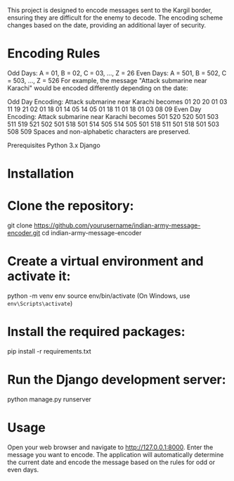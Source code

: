 This project is designed to encode messages sent to the Kargil border, ensuring they are difficult for the enemy to decode. The encoding scheme changes based on the date, providing an additional layer of security.

# Encoding Rules
Odd Days:
A = 01, B = 02, C = 03, ..., Z = 26
Even Days:
A = 501, B = 502, C = 503, ..., Z = 526
For example, the message "Attack submarine near Karachi" would be encoded differently depending on the date:

Odd Day Encoding:
Attack submarine near Karachi becomes 01 20 20 01 03 11 19 21 02 01 18 01 14 05 14 05 01 18 11 01 18 01 03 08 09
Even Day Encoding:
Attack submarine near Karachi becomes 501 520 520 501 503 511 519 521 502 501 518 501 514 505 514 505 501 518 511 501 518 501 503 508 509
Spaces and non-alphabetic characters are preserved.

Prerequisites
Python 3.x
Django

# Installation
# Clone the repository:
git clone https://github.com/yourusername/indian-army-message-encoder.git
cd indian-army-message-encoder

# Create a virtual environment and activate it:
python -m venv env
source env/bin/activate (On Windows, use `env\Scripts\activate`)

# Install the required packages:
pip install -r requirements.txt
# Run the Django development server:
python manage.py runserver

# Usage
Open your web browser and navigate to http://127.0.0.1:8000.
Enter the message you want to encode.
The application will automatically determine the current date and encode the message based on the rules for odd or even days.


